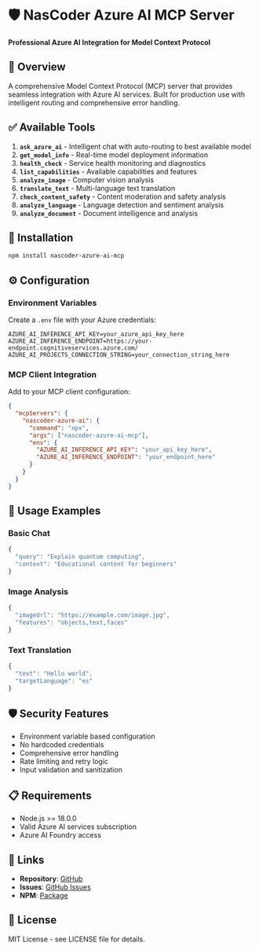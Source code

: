 # 🛡️ NasCoder Azure AI MCP Server

**Professional Azure AI Integration for Model Context Protocol**

## 🎯 Overview

A comprehensive Model Context Protocol (MCP) server that provides seamless integration with Azure AI services. Built for production use with intelligent routing and comprehensive error handling.

## ✅ Available Tools

1. **`ask_azure_ai`** - Intelligent chat with auto-routing to best available model
2. **`get_model_info`** - Real-time model deployment information  
3. **`health_check`** - Service health monitoring and diagnostics
4. **`list_capabilities`** - Available capabilities and features
5. **`analyze_image`** - Computer vision analysis
6. **`translate_text`** - Multi-language text translation
7. **`check_content_safety`** - Content moderation and safety analysis
8. **`analyze_language`** - Language detection and sentiment analysis
9. **`analyze_document`** - Document intelligence and analysis

## 🚀 Installation

```bash
npm install nascoder-azure-ai-mcp
```

## ⚙️ Configuration

### Environment Variables

Create a `.env` file with your Azure credentials:

```env
AZURE_AI_INFERENCE_API_KEY=your_azure_api_key_here
AZURE_AI_INFERENCE_ENDPOINT=https://your-endpoint.cognitiveservices.azure.com/
AZURE_AI_PROJECTS_CONNECTION_STRING=your_connection_string_here
```

### MCP Client Integration

Add to your MCP client configuration:

```json
{
  "mcpServers": {
    "nascoder-azure-ai": {
      "command": "npx",
      "args": ["nascoder-azure-ai-mcp"],
      "env": {
        "AZURE_AI_INFERENCE_API_KEY": "your_api_key_here",
        "AZURE_AI_INFERENCE_ENDPOINT": "your_endpoint_here"
      }
    }
  }
}
```

## 🔧 Usage Examples

### Basic Chat
```javascript
{
  "query": "Explain quantum computing",
  "context": "Educational content for beginners"
}
```

### Image Analysis
```javascript
{
  "imageUrl": "https://example.com/image.jpg",
  "features": "objects,text,faces"
}
```

### Text Translation
```javascript
{
  "text": "Hello world",
  "targetLanguage": "es"
}
```

## 🛡️ Security Features

- Environment variable based configuration
- No hardcoded credentials
- Comprehensive error handling
- Rate limiting and retry logic
- Input validation and sanitization

## 📋 Requirements

- Node.js >= 18.0.0
- Valid Azure AI services subscription
- Azure AI Foundry access

## 🔗 Links

- **Repository**: [GitHub](https://github.com/freelancernasimofficial/nascoder-azure-ai-foundry-mcp)
- **Issues**: [GitHub Issues](https://github.com/freelancernasimofficial/nascoder-azure-ai-foundry-mcp/issues)
- **NPM**: [Package](https://www.npmjs.com/package/nascoder-azure-ai-mcp)

## 📄 License

MIT License - see LICENSE file for details.
